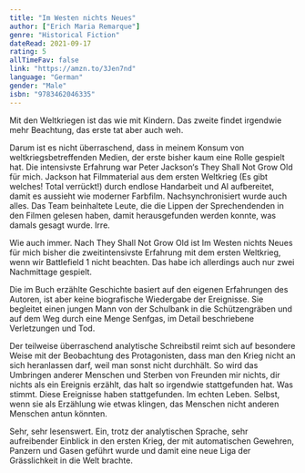 ```yaml
---
title: "Im Westen nichts Neues"
author: ["Erich Maria Remarque"]
genre: "Historical Fiction"
dateRead: 2021-09-17
rating: 5
allTimeFav: false
link: "https://amzn.to/3Jen7nd"
language: "German"
gender: "Male"
isbn: "9783462046335"
---
```


Mit den Weltkriegen ist das wie mit Kindern. Das zweite findet irgendwie mehr Beachtung, das erste tat aber auch weh.

Darum ist es nicht überraschend, dass in meinem Konsum von weltkriegsbetreffenden Medien, der erste bisher kaum eine Rolle gespielt hat. Die intensivste Erfahrung war Peter Jackson‘s They Shall Not Grow Old für mich. Jackson hat Filmmaterial aus dem ersten Weltkrieg (Es gibt welches! Total verrückt!) durch endlose Handarbeit und AI aufbereitet, damit es aussieht wie moderner Farbfilm. Nachsynchronisiert wurde auch alles. Das Team beinhaltete Leute, die die Lippen der Sprechendenden in den Filmen gelesen haben, damit herausgefunden werden konnte, was damals gesagt wurde. Irre.

Wie auch immer. Nach They Shall Not Grow Old ist Im Westen nichts Neues für mich bisher die zweitintensivste Erfahrung mit dem ersten Weltkrieg, wenn wir Battlefield 1 nicht beachten. Das habe ich allerdings auch nur zwei Nachmittage gespielt.

Die im Buch erzählte Geschichte basiert auf den eigenen Erfahrungen des Autoren, ist aber keine biografische Wiedergabe der Ereignisse. Sie begleitet einen jungen Mann von der Schulbank in die Schützengräben und auf dem Weg durch eine Menge Senfgas, im Detail beschriebene Verletzungen und Tod.

Der teilweise überraschend analytische Schreibstil reimt sich auf besondere Weise mit der Beobachtung des Protagonisten, dass man den Krieg nicht an sich heranlassen darf, weil man sonst nicht durchhält. So wird das Umbringen anderer Menschen und Sterben von Freunden mir nichts, dir nichts als ein Ereignis erzählt, das halt so irgendwie stattgefunden hat. Was stimmt. Diese Ereignisse haben stattgefunden. Im echten Leben. Selbst, wenn sie als Erzählung wie etwas klingen, das Menschen nicht anderen Menschen antun könnten.

Sehr, sehr lesenswert. Ein, trotz der analytischen Sprache, sehr aufreibender Einblick in den ersten Krieg, der mit automatischen Gewehren, Panzern und Gasen geführt wurde und damit eine neue Liga der Grässlichkeit in die Welt brachte.
